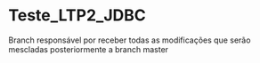 # Teste_LTP2_JDBC

Branch responsável por receber todas as modificações que serão mescladas posteriormente a branch master
